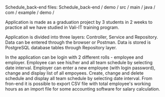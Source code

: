 Schedule_back-end files: Schedule_back-end / demo / src / main / java / com / example / demo /

Application is made as a graduation project by 3 students in 2 weeks to practice all we have studied in Vali-IT training program.

Application is divided into three layers: Controller, Service and Repository.
Data can be entered through the browser or Postman. Data is stored is PostgreSQL database tables through Repository layer.

In the application can be login with 2 different rolls - employee and employer.
Employee can see his/her and all team schedule by selecting date interval.
Employer can enter a new employee (with login password), change and display list of all empoyees. Create, change and delete schedule and display all team schedule by selecting date interval. From fron-end it is possible to export CSV file with total employee's working hours as an import file for some accounting software for salary calculation.
